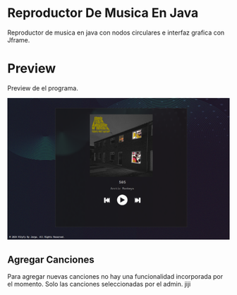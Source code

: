# Reproductor De Musica En Java
Reproductor de musica en java con nodos circulares e interfaz grafica con Jframe.


# Preview
Preview de el programa.

![image Preview](previewReproductor2.png)

## Agregar Canciones
Para agregar nuevas canciones no hay una funcionalidad incorporada por el momento. Solo las canciones seleccionadas por el admin. jiji
